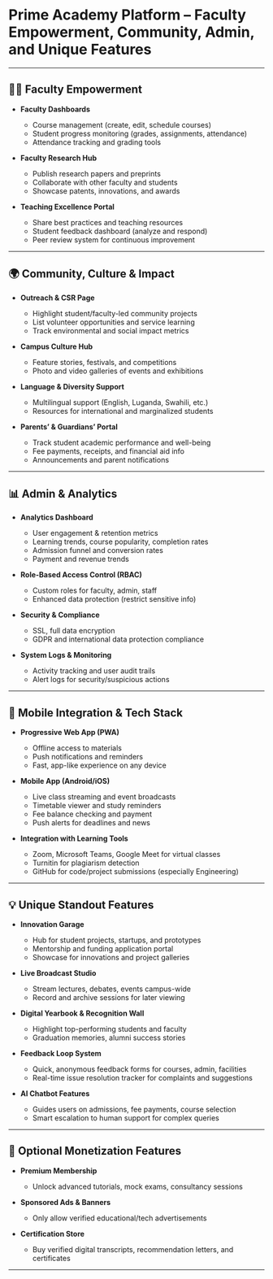 # Prime Academy Platform – Faculty Empowerment, Community, Admin, and Unique Features

---

## 👩‍🏫 Faculty Empowerment

- **Faculty Dashboards**
  - Course management (create, edit, schedule courses)
  - Student progress monitoring (grades, assignments, attendance)
  - Attendance tracking and grading tools

- **Faculty Research Hub**
  - Publish research papers and preprints
  - Collaborate with other faculty and students
  - Showcase patents, innovations, and awards

- **Teaching Excellence Portal**
  - Share best practices and teaching resources
  - Student feedback dashboard (analyze and respond)
  - Peer review system for continuous improvement

---

## 🌍 Community, Culture & Impact

- **Outreach & CSR Page**
  - Highlight student/faculty-led community projects
  - List volunteer opportunities and service learning
  - Track environmental and social impact metrics

- **Campus Culture Hub**
  - Feature stories, festivals, and competitions
  - Photo and video galleries of events and exhibitions

- **Language & Diversity Support**
  - Multilingual support (English, Luganda, Swahili, etc.)
  - Resources for international and marginalized students

- **Parents’ & Guardians’ Portal**
  - Track student academic performance and well-being
  - Fee payments, receipts, and financial aid info
  - Announcements and parent notifications

---

## 📊 Admin & Analytics

- **Analytics Dashboard**
  - User engagement & retention metrics
  - Learning trends, course popularity, completion rates
  - Admission funnel and conversion rates
  - Payment and revenue trends

- **Role-Based Access Control (RBAC)**
  - Custom roles for faculty, admin, staff
  - Enhanced data protection (restrict sensitive info)

- **Security & Compliance**
  - SSL, full data encryption
  - GDPR and international data protection compliance

- **System Logs & Monitoring**
  - Activity tracking and user audit trails
  - Alert logs for security/suspicious actions

---

## 📲 Mobile Integration & Tech Stack

- **Progressive Web App (PWA)**
  - Offline access to materials
  - Push notifications and reminders
  - Fast, app-like experience on any device

- **Mobile App (Android/iOS)**
  - Live class streaming and event broadcasts
  - Timetable viewer and study reminders
  - Fee balance checking and payment
  - Push alerts for deadlines and news

- **Integration with Learning Tools**
  - Zoom, Microsoft Teams, Google Meet for virtual classes
  - Turnitin for plagiarism detection
  - GitHub for code/project submissions (especially Engineering)

---

## 💡 Unique Standout Features

- **Innovation Garage**
  - Hub for student projects, startups, and prototypes
  - Mentorship and funding application portal
  - Showcase for innovations and project galleries

- **Live Broadcast Studio**
  - Stream lectures, debates, events campus-wide
  - Record and archive sessions for later viewing

- **Digital Yearbook & Recognition Wall**
  - Highlight top-performing students and faculty
  - Graduation memories, alumni success stories

- **Feedback Loop System**
  - Quick, anonymous feedback forms for courses, admin, facilities
  - Real-time issue resolution tracker for complaints and suggestions

- **AI Chatbot Features**
  - Guides users on admissions, fee payments, course selection
  - Smart escalation to human support for complex queries

---

## 🧾 Optional Monetization Features

- **Premium Membership**
  - Unlock advanced tutorials, mock exams, consultancy sessions

- **Sponsored Ads & Banners**
  - Only allow verified educational/tech advertisements

- **Certification Store**
  - Buy verified digital transcripts, recommendation letters, and certificates

---